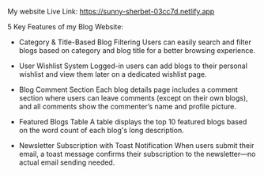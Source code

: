 My website Live Link: https://sunny-sherbet-03cc7d.netlify.app

5 Key Features of my Blog Website:

* Category & Title-Based Blog Filtering
Users can easily search and filter blogs based on category and blog title for a better browsing experience.

* User Wishlist System
Logged-in users can add blogs to their personal wishlist and view them later on a dedicated wishlist page.

* Blog Comment Section
Each blog details page includes a comment section where users can leave comments (except on their own blogs), and all comments show the commenter’s name and profile picture.

* Featured Blogs Table
A table displays the top 10 featured blogs based on the word count of each blog's long description.

* Newsletter Subscription with Toast Notification
When users submit their email, a toast message confirms their subscription to the newsletter—no actual email sending needed.